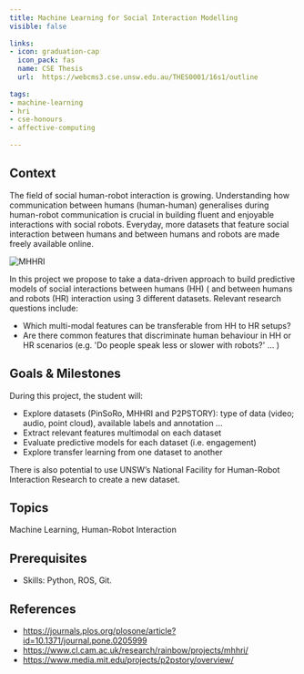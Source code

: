 ```yaml
---
title: Machine Learning for Social Interaction Modelling
visible: false
 
links:
- icon: graduation-cap
  icon_pack: fas
  name: CSE Thesis
  url:  https://webcms3.cse.unsw.edu.au/THES0001/16s1/outline 
  
tags:
- machine-learning
- hri
- cse-honours
- affective-computing
 
---
```

 
## Context
 
The field of social human-robot interaction is growing.
Understanding how communication between humans (human-human) generalises during human-robot communication is crucial in building fluent and enjoyable interactions with social robots.
Everyday, more datasets that feature social interaction between humans and between humans and robots are made freely available online.
 
 ![MHHRI](https://d3i71xaburhd42.cloudfront.net/37c0bc28388902869d904b002fe789083b610ee1/4-Figure1-1.png)
 
In this project we propose to take a data-driven approach to build predictive models of social interactions between humans (HH) ( and between humans and robots (HR) interaction using 3 different datasets. Relevant research questions include: 
- Which multi-modal features can be transferable from HH to HR setups?
- Are there common features that discriminate human behaviour in HH or HR scenarios (e.g. 'Do people speak less or slower with robots?' ... )
 
## Goals & Milestones
 
During this project, the student will:
- Explore datasets (PinSoRo, MHHRI and P2PSTORY): type of data (video; audio, point cloud), available labels and annotation ...
- Extract relevant features multimodal on each dataset
- Evaluate predictive models for each dataset (i.e. engagement)
- Explore transfer learning from one dataset to another
 
 
There is also potential to use UNSW’s National Facility for Human-Robot Interaction Research to create a new dataset.
 
## Topics
 
Machine Learning, Human-Robot Interaction
 
## Prerequisites
 
- Skills: Python, ROS, Git.
 
## References
 
- https://journals.plos.org/plosone/article?id=10.1371/journal.pone.0205999
- https://www.cl.cam.ac.uk/research/rainbow/projects/mhhri/
- https://www.media.mit.edu/projects/p2pstory/overview/
